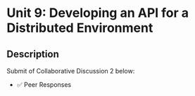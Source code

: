 # Unit 9: Developing an API for a Distributed Environment

## Description

Submit of Collaborative Discussion 2 below:
- ✅ Peer Responses





